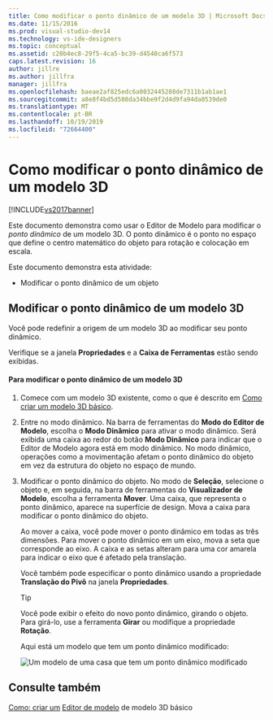 ```yaml
---
title: Como modificar o ponto dinâmico de um modelo 3D | Microsoft Docs
ms.date: 11/15/2016
ms.prod: visual-studio-dev14
ms.technology: vs-ide-designers
ms.topic: conceptual
ms.assetid: c20b4ec8-29f5-4ca5-bc39-d4548ca6f573
caps.latest.revision: 16
author: jillre
ms.author: jillfra
manager: jillfra
ms.openlocfilehash: baeae2af825edc6a0032445288de7311b1ab1ae1
ms.sourcegitcommit: a8e8f4bd5d508da34bbe9f2d4d9fa94da0539de0
ms.translationtype: MT
ms.contentlocale: pt-BR
ms.lasthandoff: 10/19/2019
ms.locfileid: "72664400"
---
```

# <a name="how-to-modify-the-pivot-point-of-a-3-d-model"></a>Como modificar o ponto dinâmico de um modelo 3D
[!INCLUDE[vs2017banner](../includes/vs2017banner.md)]

Este documento demonstra como usar o Editor de Modelo para modificar o *ponto dinâmico* de um modelo 3D. O ponto dinâmico é o ponto no espaço que define o centro matemático do objeto para rotação e colocação em escala.

 Este documento demonstra esta atividade:

- Modificar o ponto dinâmico de um objeto

## <a name="modifying-the-pivot-point-of-a-3-d-model"></a>Modificar o ponto dinâmico de um modelo 3D
 Você pode redefinir a origem de um modelo 3D ao modificar seu ponto dinâmico.

 Verifique se a janela **Propriedades** e a **Caixa de Ferramentas** estão sendo exibidas.

#### <a name="to-modify-the-pivot-point-of-a-3-d-model"></a>Para modificar o ponto dinâmico de um modelo 3D

1. Comece com um modelo 3D existente, como o que é descrito em [Como criar um modelo 3D básico](../designers/how-to-create-a-basic-3-d-model.md).

2. Entre no modo dinâmico. Na barra de ferramentas do **Modo do Editor de Modelo**, escolha o **Modo Dinâmico** para ativar o modo dinâmico. Será exibida uma caixa ao redor do botão **Modo Dinâmico** para indicar que o Editor de Modelo agora está em modo dinâmico. No modo dinâmico, operações como a movimentação afetam o ponto dinâmico do objeto em vez da estrutura do objeto no espaço de mundo.

3. Modificar o ponto dinâmico do objeto. No modo de **Seleção**, selecione o objeto e, em seguida, na barra de ferramentas do **Visualizador de Modelo**, escolha a ferramenta **Mover**. Uma caixa, que representa o ponto dinâmico, aparece na superfície de design. Mova a caixa para modificar o ponto dinâmico do objeto.

    Ao mover a caixa, você pode mover o ponto dinâmico em todas as três dimensões. Para mover o ponto dinâmico em um eixo, mova a seta que corresponde ao eixo. A caixa e as setas alteram para uma cor amarela para indicar o eixo que é afetado pela translação.

    Você também pode especificar o ponto dinâmico usando a propriedade **Translação do Pivô** na janela **Propriedades**.

   > [!TIP]
   > Você pode exibir o efeito do novo ponto dinâmico, girando o objeto. Para girá-lo, use a ferramenta **Girar** ou modifique a propriedade **Rotação**.

   Aqui está um modelo que tem um ponto dinâmico modificado:

   ![Um modelo de uma casa que tem um ponto dinâmico modificado](../designers/media/digit-modified-model.png "Dígito-modificado-modelo")

## <a name="see-also"></a>Consulte também
 [Como: criar um](../designers/how-to-create-a-basic-3-d-model.md) [Editor de modelo](../designers/model-editor.md) de modelo 3D básico
